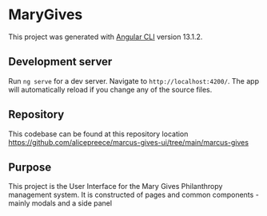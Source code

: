 # MaryGives

This project was generated with [Angular CLI](https://github.com/angular/angular-cli) version 13.1.2.

## Development server

Run `ng serve` for a dev server. Navigate to `http://localhost:4200/`. The app will automatically reload if you change any of the source files.

## Repository
This codebase can be found at this repository location https://github.com/alicepreece/marcus-gives-ui/tree/main/marcus-gives

## Purpose
This project is the User Interface for the Mary Gives Philanthropy management system.
It is constructed of pages and common components - mainly modals and a side panel

